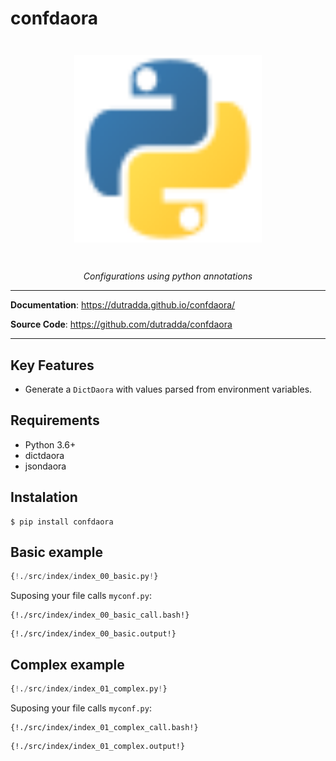 # confdaora

<p align="center" style="margin: 3em">
  <a href="">
    <img src="confdaora.svg" alt="confdaora" width="300"/>
  </a>
</p>

<p align="center">
    <em>Configurations using python annotations</em>
</p>

---

**Documentation**: <a href="https://dutradda.github.io/confdaora/" target="_blank">https://dutradda.github.io/confdaora/</a>

**Source Code**: <a href="https://github.com/dutradda/confdaora" target="_blank">https://github.com/dutradda/confdaora</a>

---


## Key Features

- Generate a `DictDaora` with values parsed from environment variables.


## Requirements

 - Python 3.6+
 - dictdaora
 - jsondaora


## Instalation
```
$ pip install confdaora
```


## Basic example

```python
{!./src/index/index_00_basic.py!}
```

Suposing your file calls `myconf.py`:
```
{!./src/index/index_00_basic_call.bash!}
```

```
{!./src/index/index_00_basic.output!}
```


## Complex example

```python
{!./src/index/index_01_complex.py!}
```

Suposing your file calls `myconf.py`:
```
{!./src/index/index_01_complex_call.bash!}
```

```
{!./src/index/index_01_complex.output!}
```
